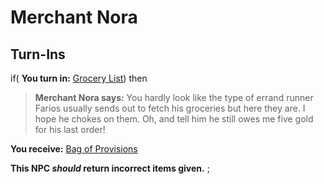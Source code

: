 # Merchant Nora


## Turn-Ins




if( **You turn in:** [Grocery List](/item/20458)) then


>**Merchant Nora says:** You hardly look like the type of errand runner Farios usually sends out to fetch his groceries but here they are. I hope he chokes on them. Oh, and tell him he still owes me five gold for his last order!


 **You receive:**  [Bag of Provisions](/item/20459) 

**This NPC *should* return incorrect items given.**
;

